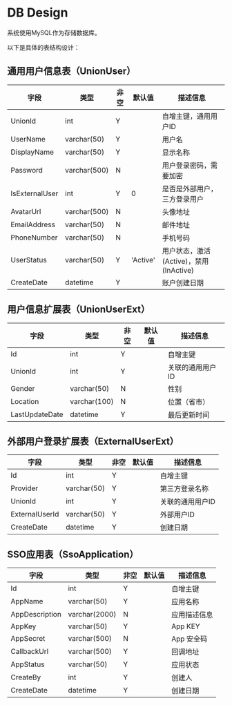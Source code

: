 # DB Design

系统使用MySQL作为存储数据库。

以下是具体的表结构设计：

## 通用用户信息表（UnionUser）

| 字段 | 类型 | 非空 | 默认值 | 描述信息 |
| --- | --- | --- | --- | --- |
| UnionId | int | Y | | 自增主键，通用用户ID |
| UserName | varchar(50) | Y | | 用户名 |
| DisplayName | varchar(50) | Y | | 显示名称 |
| Password | varchar(500) | N | |  用户登录密码，需要加密 |
| IsExternalUser | int | Y | 0 | 是否是外部用户，三方登录用户 |
| AvatarUrl | varchar(500) | N | | 头像地址 |
| EmailAddress | varchar(50) | N | | 邮件地址 |
| PhoneNumber | varchar(50) | N | | 手机号码 |
| UserStatus | varchar(50) | Y | 'Active' | 用户状态，激活(Active)，禁用(InActive) |
| CreateDate | datetime | Y | | 账户创建日期 |

## 用户信息扩展表（UnionUserExt）

| 字段 | 类型 | 非空 | 默认值 | 描述信息 |
| --- | --- | --- | --- | --- |
| Id | int | Y | | 自增主键 |
| UnionId | int | Y | | 关联的通用用户ID |
| Gender | varchar(50) | N | | 性别 |
| Location | varchar(100) | N | | 位置（省市）|
| LastUpdateDate | datetime | Y | | 最后更新时间 |

## 外部用户登录扩展表（ExternalUserExt）

| 字段 | 类型 | 非空 | 默认值 | 描述信息 |
| --- | --- | --- | --- | --- |
| Id | int | Y | | 自增主键 |
| Provider | varchar(50) | Y | | 第三方登录名称 |
| UnionId | int | Y | | 关联的通用用户ID |
| ExternalUserId | varchar(50) | Y | | 外部用户ID |
| CreateDate | datetime | Y | | 创建日期 |

## SSO应用表（SsoApplication）

| 字段 | 类型 | 非空 | 默认值 | 描述信息 |
| --- | --- | --- | --- | --- |
| Id | int | Y | | 自增主键 |
| AppName | varchar(50) | Y | | 应用名称 |
| AppDescription | varchar(2000) | N | | 应用描述信息 |
| AppKey | varchar(50) | Y | | App KEY |
| AppSecret | varchar(500) | N | | App 安全码 |
| CallbackUrl | varchar(500) | Y | | 回调地址 |
| AppStatus | varchar(50) | Y | | 应用状态 |
| CreateBy | int | Y | | 创建人 |
| CreateDate | datetime | Y | | 创建日期 |
